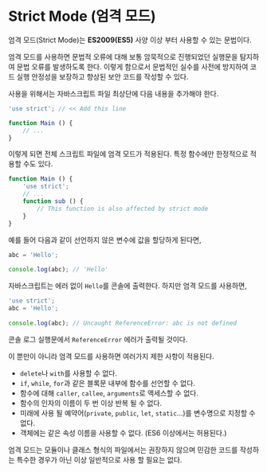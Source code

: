 # Strict Mode (엄격 모드)

엄격 모드(Strict Mode)는 **ES2009(ES5)** 사양 이상 부터 사용할 수 있는 문법이다.

엄격 모드를 사용하면 문법적 오류에 대해 보통 암묵적으로 진행되었던 실행문을 탐지하여 문법 오류를 발생하도록 한다. 이렇게 함으로서 문법적인 실수를 사전에 방지하여 코드 실행 안정성을 보장하고 향상된 보안 코드를 작성할 수 있다.

사용을 위해서는 자바스크립트 파일 최상단에 다음 내용을 추가해야 한다.

```javascript
'use strict'; // << Add this line

function Main () {
    // ...
}
```

이렇게 되면 전체 스크립트 파일에 엄격 모드가 적용된다. 특정 함수에만 한정적으로 적용할 수도 있다.

```javascript
function Main () {
    'use strict';
    // ...
    function sub () {
        // This function is also affected by strict mode
    }
}
```

예를 들어 다음과 같이 선언하지 않은 변수에 값을 할당하게 된다면, 

```javascript
abc = 'Hello';
	
console.log(abc); // 'Hello'
```

자바스크립트는 에러 없이 `Hello`를 콘솔에 출력한다. 하지만 엄격 모드를 사용하면,

```javascript
'use strict';
abc = 'Hello';
	
console.log(abc); // Uncaught ReferenceError: abc is not defined
```

콘솔 로그 실행문에서 `ReferenceError` 에러가 출력될 것이다.

이 뿐만이 아니라 엄격 모드를 사용하면 여러가지 제한 사항이 적용된다.

- `delete`나 `with`를 사용할 수 없다.
- `if`, `while`, `for`과 같은 블록문 내부에 함수를 선언할 수 없다.
- 함수에 대해 `caller`, `callee`, `arguments`로 액세스할 수 없다.
- 함수의 인자의 이름이 두 번 이상 반복 될 수 없다.
- 미래에 사용 될 예약어(`private`, `public`, `let`, `static`...)를 변수명으로 지정할 수 없다.
- 객체에는 같은 속성 이름을 사용할 수 없다. (ES6 이상에서는 허용된다.)

엄격 모드는 모듈이나 클래스 형식의 파일에서는 권장하지 않으며 민감한 코드를 작성하는 특수한 경우가 아닌 이상 일반적으로 사용 할 필요는 없다.
